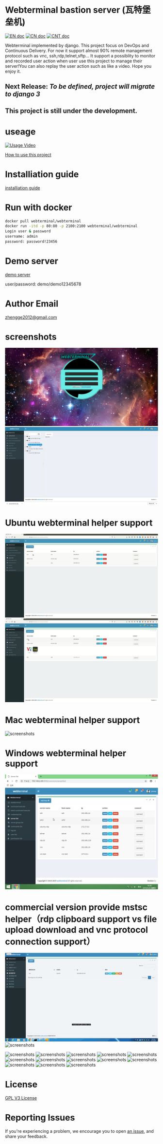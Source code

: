 # Webterminal bastion server (瓦特堡垒机)
[![EN doc](https://img.shields.io/badge/document-English-blue.svg)](README.md)
[![CN doc](https://img.shields.io/badge/文档-中文版-blue.svg)](./doc/README-zh_cn.md)
[![CNT doc](https://img.shields.io/badge/文檔-繁體版-blue.svg)](./doc/README-zht.md)


Webterminal implemented by django.
This project focus on DevOps and Continuous Delivery.
For now it support almost 90% remote management protocol such as vnc, ssh,rdp,telnet,sftp... It support a possiblity to monitor and recorded user action when user use this project to manage their server!You can also replay the user action such as like a video.
Hope you enjoy it.

## Next Release: *To be defined, project will migrate to django 3*
## This project is still under the development.

# useage
[![Usage Video](https://i.ytimg.com/vi/-HwhB21v8L8/1.jpg?time=1527217648531)](https://www.youtube.com/watch?v=-HwhB21v8L8)


[How to use this project](./doc/usage_en.md)


# Installiation guide
[installiation guide](./doc/install_en.md)


# Run with docker

```sh
docker pull webterminal/webterminal
docker run -itd -p 80:80 -p 2100:2100 webterminal/webterminal
Login user & password
username: admin
password: password!23456
```
# Demo server 

[demo server](http://193.112.194.114:8000/)

user/password: demo/demo12345678


# Author Email
zhengge2012@gmail.com

# screenshots
![screenshots](./screenshots/screenshots1.png  "screenshots")
![screenshots](./screenshots/screenshots2.gif  "screenshots")
# Ubuntu webterminal helper support
![screenshots](./screenshots/screenshotslinux1.gif  "screenshots")
![screenshots](./screenshots/screenshotslinux2.gif  "screenshots")
# Mac webterminal helper support
![screenshots](./screenshots/screenshotsmac.gif  "screenshots")
# Windows webterminal helper support
![screenshots](./screenshots/screenshots9.gif  "screenshots")
# commercial version provide mstsc helper（rdp clipboard support vs file upload download and vnc protocol connection support）
![screenshots](./screenshots/screenshotmstsc.gif  "screenshots")
![screenshots](./screenshots/screenshotvnc.gif  "screenshots")

![screenshots](./screenshots/screenshots3.gif  "screenshots")
![screenshots](./screenshots/screenshots4.gif  "screenshots")
![screenshots](./screenshots/screenshots2.png  "screenshots")
![screenshots](./screenshots/screenshots5.gif  "screenshots")
![screenshots](./screenshots/screenshots3.png  "screenshots")
![screenshots](./screenshots/screenshots4.png  "screenshots")
![screenshots](./screenshots/screenshots5.png  "screenshots")
![screenshots](./screenshots/screenshots6.png  "screenshots")
![screenshots](./screenshots/screenshots7.png  "screenshots")
![screenshots](./screenshots/screenshots8.png  "screenshots")
![screenshots](./screenshots/screenshots6.gif  "screenshots")
![screenshots](./screenshots/screenshots7.gif  "screenshots")
![screenshots](./screenshots/screenshots8.gif  "screenshots")

# License

[GPL V3 License](LICENSE)

# Reporting Issues
If you're experiencing a problem, we encourage you to open [an issue](https://github.com/jimmy201602/webterminal/issues/new), and share your feedback.

